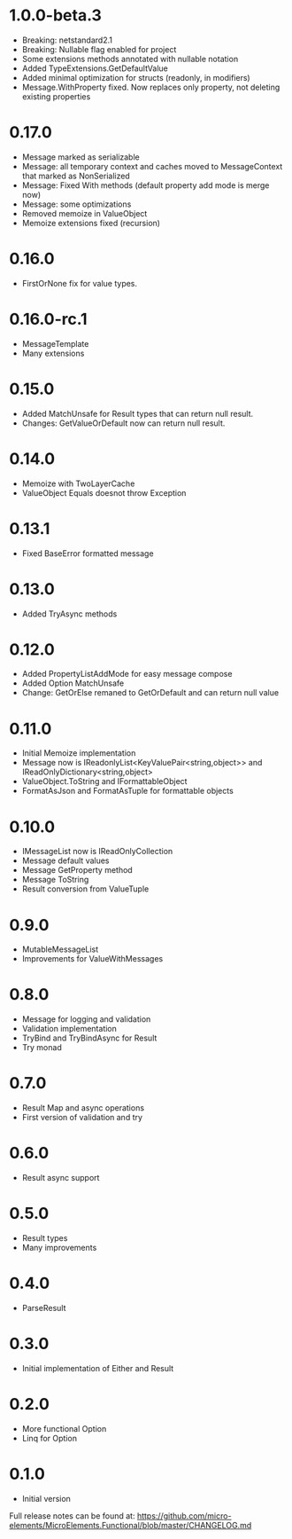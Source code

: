 # 1.0.0-beta.3
- Breaking: netstandard2.1
- Breaking: Nullable flag enabled for project
- Some extensions methods annotated with nullable notation
- Added TypeExtensions.GetDefaultValue
- Added minimal optimization for structs (readonly, in modifiers)
- Message.WithProperty fixed. Now replaces only property, not deleting existing properties

# 0.17.0
- Message marked as serializable
- Message: all temporary context and caches moved to MessageContext that marked as NonSerialized
- Message: Fixed With methods (default property add mode is merge now)
- Message: some optimizations
- Removed memoize in ValueObject
- Memoize extensions fixed (recursion)

# 0.16.0
- FirstOrNone fix for value types.

# 0.16.0-rc.1
- MessageTemplate
- Many extensions

# 0.15.0
- Added MatchUnsafe for Result types that can return null result.
- Changes: GetValueOrDefault now can return null result. 

# 0.14.0
- Memoize with TwoLayerCache
- ValueObject Equals doesnot throw Exception

# 0.13.1
- Fixed BaseError formatted message

# 0.13.0
- Added TryAsync methods

# 0.12.0
- Added PropertyListAddMode for easy message compose
- Added Option MatchUnsafe
- Change: GetOrElse remaned to GetOrDefault and can return null value

# 0.11.0
- Initial Memoize implementation
- Message now is IReadonlyList<KeyValuePair<string,object>> and IReadOnlyDictionary<string,object>
- ValueObject.ToString and IFormattableObject
- FormatAsJson and FormatAsTuple for formattable objects

# 0.10.0
- IMessageList now is IReadOnlyCollection
- Message default values
- Message GetProperty method
- Message ToString
- Result conversion from ValueTuple

# 0.9.0
- MutableMessageList
- Improvements for ValueWithMessages

# 0.8.0
- Message for logging and validation
- Validation implementation
- TryBind and TryBindAsync for Result
- Try monad

# 0.7.0
- Result Map and async operations
- First version of validation and try

# 0.6.0
- Result async support

# 0.5.0
- Result types
- Many improvements

# 0.4.0
- ParseResult

# 0.3.0
- Initial implementation of Either and Result

# 0.2.0
- More functional Option
- Linq for Option

# 0.1.0
- Initial version

Full release notes can be found at: https://github.com/micro-elements/MicroElements.Functional/blob/master/CHANGELOG.md
